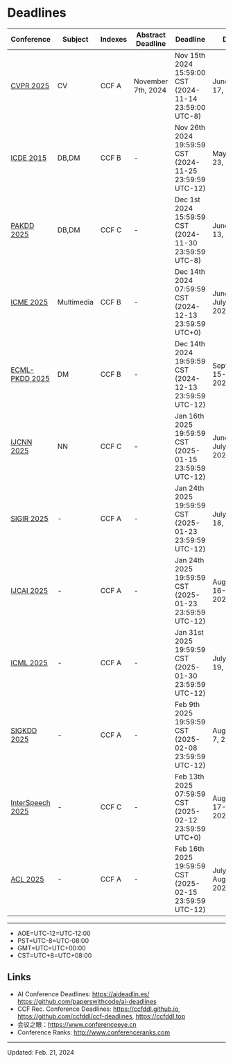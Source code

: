 # Deadlines

| Conference| Subject| Indexes| Abstract Deadline| Deadline| Date| Place| Comments |
| - | - | - | - | - | - | - | - |
| [CVPR 2025](https://cvpr.thecvf.com/Conferences/2025) | CV | CCF A | November 7th, 2024 | Nov 15th 2024 15:59:00 CST (2024-11-14 23:59:00 UTC-8) | June 10-17, 2025 | Nashville, Tennessee, USA | - |
| [ICDE 2015](https://ieee-icde.org/2025/) | DB,DM | CCF B | - | Nov 26th 2024 19:59:59 CST (2024-11-25 23:59:59 UTC-12) | May 19-23, 2025 | Hong Kong, China | - |
| [PAKDD 2025](https://pakdd2025.org) | DB,DM | CCF C | - | Dec 1st 2024 15:59:59 CST (2024-11-30 23:59:59 UTC-8) | June 10-13, 2025 | Sydney, Australia | - |
| [ICME 2025](https://2025.ieeeicme.org/) |Multimedia  | CCF B | - | Dec 14th 2024 07:59:59 CST (2024-12-13 23:59:59 UTC+0) | June 30 - July 4, 2025 | Nantes, France | - |
| [ECML-PKDD 2025](https://ecmlpkdd.org/2025/) | DM | CCF B | - | Dec 14th 2024 19:59:59 CST (2024-12-13 23:59:59 UTC-12) | September 15-19, 2024 | Porto, Portugal | - |
| [IJCNN 2025](https://2025.ijcnn.org/) | NN | CCF C | - | Jan 16th 2025 19:59:59 CST (2025-01-15 23:59:59 UTC-12) | June 30 - July 5, 2025 | Rome, Italy | - |
| [SIGIR 2025](https://sigir2025.dei.unipd.it/) | - | CCF A | - | Jan 24th 2025 19:59:59 CST (2025-01-23 23:59:59 UTC-12) | July 13-18, 2025 | Padova, Italy | - |
| [IJCAI 2025](https://2025.ijcai.org/) | - | CCF A | - | Jan 24th 2025 19:59:59 CST (2025-01-23 23:59:59 UTC-12) | August 16-22, 2024 | Montreal, Canada | - |
| [ICML 2025](https://icml.cc/Conferences/2025) | - | CCF A | - | Jan 31st 2025 19:59:59 CST (2025-01-30 23:59:59 UTC-12) | July 11-19, 2025 | Vancouver Convention Center, Vancouver, Canada | - |
| [SIGKDD 2025](https://kdd2025.kdd.org/) | - | CCF A | - | Feb 9th 2025 19:59:59 CST (2025-02-08 23:59:59 UTC-12) | August 3-7, 2025 | Toronto, ON, Canada | - |
| [InterSpeech 2025](https://www.interspeech2025.org/home) | - | CCF C | - | Feb 13th 2025 07:59:59 CST (2025-02-12 23:59:59 UTC+0) | August 17-22, 2025 | Rotterdam, Netherlands | - |
| [ACL 2025](https://2025.aclweb.org/) | - | CCF A | - | Feb 16th 2025 19:59:59 CST (2025-02-15 23:59:59 UTC-12) | July 27 - August 1, 2025 | Vienna, Austria | - |

---

<script>
function getLocalTime(i) {
    if (typeof i !== "number") {
        return new Date();
    }
    var d = new Date();
    var len = d.getTime();
    var offset = d.getTimezoneOffset() * 60000;
    var utcTime = len + offset;
    return new Date(utcTime + 3600000 * i);
}
</script>

- AOE=UTC-12=UTC-12:00 <span>&nbsp;</span> <script>document.write(getLocalTime(-12).toString().split("GMT")[0].toString());</script>
- PST=UTC-8=UTC-08:00 <span>&nbsp;&nbsp;&nbsp;</span> <script>document.write(getLocalTime(-8).toString().split("GMT")[0].toString());</script>
- GMT=UTC=UTC+00:00 <span>&nbsp;&nbsp;&nbsp;</span> <script>document.write(getLocalTime(0).toString().split("GMT")[0].toString());</script>
- CST=UTC+8=UTC+08:00 <span>&nbsp;</span> <script>document.write(getLocalTime(8).toString().split("GMT")[0].toString());</script>

## Links

- AI Conference Deadlines: <https://aideadlin.es/> <https://github.com/paperswithcode/ai-deadlines>
- CCF Rec. Conference Deadlines: <https://ccfddl.github.io>, <https://github.com/ccfddl/ccf-deadlines>, <https://ccfddl.top> 
- 会议之眼：<https://www.conferenceeye.cn>
- Conference Ranks: <http://www.conferenceranks.com>

---
Updated: Feb. 21, 2024